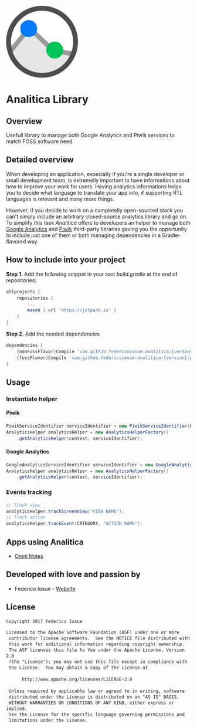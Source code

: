  ![icon](icon.png) 

# Analitica Library

## Overview

Usefull library to manage both Google Analytics and Piwik services to match FOSS software need

## Detailed overview

When developing an application, expecially if you're a single developer or small development team, is extremelly important to have informations about how to improve your work for users. Having analytics informations helps you to decide what language to translate your app into, if supporting RTL languages is relevant and many more things.

However, if you decide to work on a completelly open-sourced stack you can't simply include an arbitrary closed-source analytics library and go on. 
To simplify this task *Analitica* offers to developers an helper to manage both [Google Analytics](https://www.google.it/intl/it/analytics/) and [Piwik](https://piwik.org/) third-party libraries gaving you the opportunity to include just one of them or both managing dependencies in a Gradle-flavored way.

## How to include into your project

**Step 1.** Add the following snippet in your root *build.gradle* at the end of repositories:

```groovy
allprojects {
	repositories {
		...
		maven { url 'https://jitpack.io' }
	}
}
```

**Step 2.** Add the needed dependencies

```groovy
dependencies {
	{nonFossFlavor}Compile 'com.github.federicoiosue:analitica:{version}:googleAnalyticsRelease@aar'
	{fossFlavor}Compile 'com.github.federicoiosue:analitica:{version}:piwikRelease@aar'
}
```

## Usage

### Instantiate helper

#### Piwik

```java
PiwikServiceIdentifier serviceIdentifier = new PiwikServiceIdentifier(PIWIK_URL, APPLICATION_ID);
AnalyticsHelper analyticsHelper = new AnalyticsHelperFactory()
	.getAnalyticsHelper(context, serviceIdentifier);
```

#### Google Analytics

```java
GoogleAnalyticsServiceIdentifier serviceIdentifier = new GoogleAnalyticsServiceIdentifier(TRACKING_ID);
AnalyticsHelper analyticsHelper = new AnalyticsHelperFactory()
	.getAnalyticsHelper(context, serviceIdentifier);
```

### Events tracking

```java
// Track view
analyticsHelper.trackScreenView("VIEW NAME");
// Track action
analyticsHelper.trackEvent(CATEGORY, "ACTION NAME");
```

## Apps using Analitica

- [Omni Notes](https://github.com/federicoiosue/Omni-Notes)

## Developed with love and passion by

- Federico Iosue - [Website](http://www.iosue.it/federico)

## License

```
Copyright 2017 Federico Iosue
```

```
Licensed to the Apache Software Foundation (ASF) under one or more
 contributor license agreements.  See the NOTICE file distributed with
 this work for additional information regarding copyright ownership.
 The ASF licenses this file to You under the Apache License, Version 2.0
 (the "License"); you may not use this file except in compliance with
 the License.  You may obtain a copy of the License at

      http://www.apache.org/licenses/LICENSE-2.0

 Unless required by applicable law or agreed to in writing, software
 distributed under the License is distributed on an "AS IS" BASIS,
 WITHOUT WARRANTIES OR CONDITIONS OF ANY KIND, either express or implied.
 See the License for the specific language governing permissions and
 limitations under the License.
```

